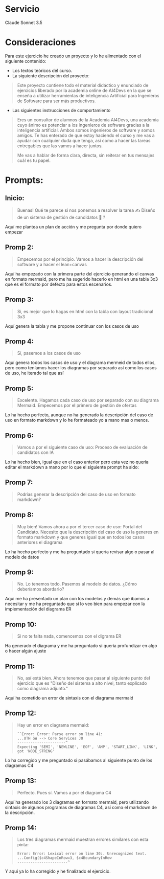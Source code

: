# Servicio
Claude Sonnet 3.5

# Consideraciones

Para este ejercicio he creado un proyecto y lo he alimentado con el siguiente contenido:

- Los textos teóricos del curso.
- La siguiente descripción del proyecto:
> Este proyecto contiene todo el material didáctico y enunciado de ejercicios liberado por la academia online de AI4Devs en la que se enseña a utilizar herramientas de inteligencia Artificial para Ingenieros de Software para ser más productivos.

- Las siguientes instrucciones de comportamiento
> Eres un consultor de alumnos de la Academia AI4Devs, una academia cuyo ánimo es potenciar a los ingenieros de software gracias a la inteligencia artificial. Ambos somos ingenieros de software y somos amigos. Te has enterado de que estoy haciendo el curso y me vas a ayudar con cualquier duda que tenga, así como a hacer las tareas entregables que las vamos a hacer juntos.
> 
> Me vas a hablar de forma clara, directa, sin reiterar en tus mensajes cuál es tu papel.

# Prompts:
## Inicio:
> Buenas! Qué te parece si nos ponemos a resolver la tarea ✍️ Diseño de un sistema de gestión de candidatos 🔴 ?

Aquí me plantea un plan de acción y me pregunta por donde quiero empezar

## Promp 2:
> Empecemos por el principio. Vamos a hacer la descripción del software y a hacer el lean+canvas

Aquí ha empezado con la primera parte del ejercicio generando el canvas en formato mermaid, pero me ha sugerido hacerlo en html en una tabla 3x3 que es el formato por defecto para estos escenarios.

## Promp 3:
> Sí, es mejor que lo hagas en html con la tabla con layout tradicional 3x3

Aquí genera la tabla y me propone continuar con los casos de uso

## Promp 4:
> Sí, pasemos a los casos de uso

Aquí genera todos los casos de uso y el diagrama mermeid de todos ellos, pero como teníamos hacer los diagramas por separado así como los casos de uso, he iterado tal que así

## Promp 5:
> Excelente. Hagamos cada caso de uso por separado con su diagrama Mermaid. Empecemos por el primero de gestión de ofertas

Lo ha hecho perfecto, aunque no ha generado la descripción del caso de uso en formato markdown y lo he formateado yo a mano mas o menos.

## Promp 6:
> Vamos a por el siguiente caso de uso: Proceso de evaluación de candidatos con IA

Lo ha hecho bien, igual que en el caso anterior pero esta vez no quería editar el markdown a mano por lo que el siguiente prompt ha sido:

## Promp 7:
> Podrías generar la descripción del caso de uso en formato markdown?


## Promp 8:
> Muy bien! Vamos ahora a por el tercer caso de uso: Portal del Candidato. Necesito que la descripción del caso de uso la generes en formato markdown y que generes igual que en todos los casos anteriores el diagrama

Lo ha hecho perfecto y me ha preguntado si quería revisar algo o pasar al modelo de datos

## Promp 9:
> No. Lo tenemos todo. Pasemos al modelo de datos. ¿Cómo deberíamos abordarlo?

Aquí me ha presentado un plan con los modelos y demás que íbamos a necesitar y me ha preguntado que si lo veo bien para empezar con la implementación del diagrama ER

## Promp 10:
> Si no te falta nada, comencemos con el digrama ER

Ha generado el diagrama y me ha preguntado si quería profundizar en algo o hacer algún ajuste

## Promp 11:
> No, así está bien. Ahora tenemos que pasar al siguiente punto del ejercicio que es "Diseño del sistema a alto nivel, tanto explicado como diagrama adjunto."

Aquí ha cometido un error de sintaxis con el diagrama mermaid

## Promp 12:
> Hay un error en diagrama mermaid:
> ```
> ``Error: Error: Parse error on line 41:
> ...UTH GW --> Core Services JO
> ----------------------^
> Expecting 'SEMI', 'NEWLINE', 'EOF', 'AMP', 'START_LINK', 'LINK', got 'NODE_STRING'
> ```

Lo ha corregido y me preguntado si pasábamos al siguiente punto de los diagramas C4

## Promp 13:
> Perfecto. Pues sí. Vamos a por el diagrama C4

Aquí ha generado los 3 diagramas en formato mermaid, pero utilizando sintaxis de algunos programas de diagramas C4, así como el markdown de la descripción.

## Promp 14:
> Los tres diagramas mermaid muestran errores similares con esta pinta:
> ```
> Error: Error: Lexical error on line 30:. Unrecognized text.
> ...Config($c4ShapeInRow=3, $c4BoundaryInRow
> -----------------------^ 
> ```

Y aquí ya lo ha corregido y he finalizado el ejercicio.
